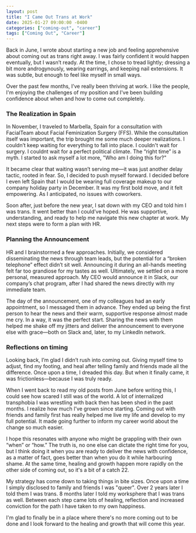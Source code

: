 ```yaml
---
layout: post
title: "I Came Out Trans at Work"
date: 2025-01-27 09:00:00 -0400
categories: ["coming-out", "career"]
tags: ["Coming Out", "Career"]
---
```


Back in June, I wrote about starting a new job and feeling apprehensive about coming out as trans right away. I was fairly confident it would happen eventually, but I wasn’t ready. At the time, I chose to tread lightly; dressing a bit more androgynously, wearing earrings, and keeping nail extensions. It was subtle, but enough to feel like myself in small ways.

Over the past few months, I’ve really been thriving at work. I like the people, I'm enjoying the challenges of my position and I've been building confidence about when and how to come out completely.

### The Realization in Spain

In November, I traveled to Marbella, Spain for a consultation with FacialTeam about Facial Feminization Surgery (FFS). While the consultation itself was important, the trip brought me some much deeper realizations. I couldn’t keep waiting for everything to fall into place. I couldn't wait for surgery. I couldnt wait for a perfect political climate. The “right time” is a myth. I started to ask myself a lot more, "Who am I doing this for?"

It became clear that waiting wasn’t serving me—it was just another delay tactic, rooted in fear. So, I decided to push myself forward. I decided before I even left Spain that I would be wearing full coverage makeup to our company holiday party in December. It was my first bold move, and it felt empowering. As I anticipated, no issues with coworkers. 

Soon after, just before the new year, I sat down with my CEO and told him I was trans. It went better than I could’ve hoped. He was supportive, understanding, and ready to help me navigate this new chapter at work. My next steps were to form a plan with HR.

### Planning the Announcement

HR and I brainstormed a few approaches. Initially, we considered disseminating the news through team leads, but the potential for a “broken telephone” effect didn’t sit well. Announcing it during an all-hands meeting felt far too grandiose for my tastes as well. Ultimately, we settled on a more personal, measured approach. My CEO would announce it in Slack, our company’s chat program, after I had shared the news directly with my immediate team.

The day of the announcement, one of my colleagues had an early appointment, so I messaged them in advance. They ended up being the first person to hear the news and their warm, supportive response almost made me cry. In a way, it was the perfect start. Sharing the news with them helped me shake off my jitters and deliver the announcement to everyone else with grace—both on Slack and, later, to my LinkedIn network.

### Reflections on timing

Looking back, I’m glad I didn’t rush into coming out. Giving myself time to adjust, find my footing, and heal after telling family and friends made all the difference. Once upon a time, I dreaded this day. But when it finally came, it was frictionless—because I was truly ready.

When I went back to read my old posts from June before writing this, I could see how scared I still was of the world. A lot of internalized transphobia I was wrestling with back then has been shed in the past months. I realize how much I’ve grown since starting. Coming out with friends and family first has really helped me live my life and develop to my full potential. It made going further to inform my career world about the change so much easier.

I hope this resonates with anyone who might be grappling with their own “when” or “how.” The truth is, no one else can dictate the right time for you, but I think doing it when you are ready to deliver the news with confidence, as a matter of fact, goes better than when you do it while harbouring shame. At the same time, healing and growth happen more rapidly on the other side of coming out, so it's a bit of a catch 22. 

My strategy has come down to taking things in bite sizes. Once upon a time I simply disclosed to family and friends I was "queer". Over 2 years later I told them I was trans. 8 months later I told my worksphere that I was trans as well. Between each step came lots of healing, reflection and increased conviction for the path I have taken to my own happiness.

I'm glad to finally be in a place where there's no more coming out to be done and I look forward to the healing and growth that will come this year.
